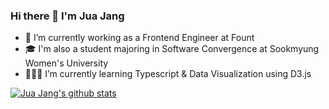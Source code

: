 ### Hi there 👋 I'm Jua Jang

- 💼 I’m currently working as a Frontend Engineer at Fount
- 🎓 I'm also a student majoring in Software Convergence at Sookmyung Women's University
- 👩🏻‍💻 I’m currently learning Typescript & Data Visualization using D3.js

[![Jua Jang's github stats](https://github-readme-stats.vercel.app/api?username=juajang)](https://github.com/anuraghazra/github-readme-stats)
